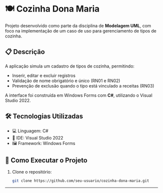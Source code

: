 # 🍽️ Cozinha Dona Maria

Projeto desenvolvido como parte da disciplina de **Modelagem UML**, com foco na implementação de um caso de uso para gerenciamento de tipos de cozinha.

## 📋 Descrição

A aplicação simula um cadastro de tipos de cozinha, permitindo:

- Inserir, editar e excluir registros
- Validação de nome obrigatório e único (RN01 e RN02)
- Prevenção de exclusão quando o tipo está vinculado a receitas (RN03)

A interface foi construída em Windows Forms com **C#**, utilizando o Visual Studio 2022.

## 🛠️ Tecnologias Utilizadas

- 💻 Linguagem: C#
- 🧰 IDE: Visual Studio 2022
- 🖼️ Framework: Windows Forms

## 🚀 Como Executar o Projeto

1. Clone o repositório:
   ```bash
   git clone https://github.com/seu-usuario/cozinha-dona-maria.git
****

